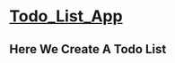 # [Todo_List_App](https://chandrashekhar080.github.io/Todo_List_App/)
## Here We Create A Todo List 

